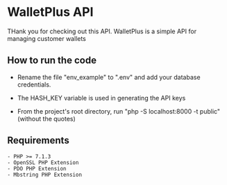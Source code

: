 # WalletPlus API

 
THank you for checking out this API. WalletPlus is a simple API for managing customer wallets

 

## How to run the code

- Rename the file "env_example" to ".env" and add your database credentials.  

- The HASH_KEY variable is used in generating the API keys

- From the project's root directory, run "php -S localhost:8000 -t public" (without the quotes)

## Requirements


    - PHP >= 7.1.3
    - OpenSSL PHP Extension
    - PDO PHP Extension
    - Mbstring PHP Extension



 

 

